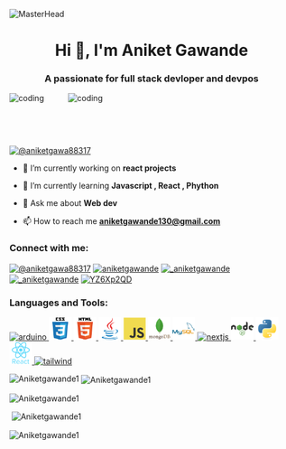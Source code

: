 



![MasterHead](https://webcoder.co.in/wp-content/uploads/2021/04/website.gif)
<h1 align="center">Hi 👋, I'm Aniket Gawande</h1>
<h3 align="center">A passionate  for full stack devloper and devpos</h3>
<img align="right" alt="coding" width="400" src="https://i.pinimg.com/originals/ec/c3/88/ecc3882e29654a291f8824494979145b.gif">
<img align="" alt="coding" width="400" src="https://cdn.dribbble.com/users/730703/screenshots/6581243/avento.gif">

<p align="left"> <img src="https://komarev.com/ghpvc/?username=&label=Profile%20views&color=0e75b6&style=flat" alt="" /> </p>

<p align="left"> <a href="https://github.com/ryo-ma/github-profile-trophy"><img src="https://github-profile-trophy.vercel.app/?username=" alt="" /></a> </p>

<p align="left"> <a href="https://twitter.com/@aniketgawa88317" target="blank"><img src="https://img.shields.io/twitter/follow/@aniketgawa88317?logo=twitter&style=for-the-badge" alt="@aniketgawa88317" /></a> </p>

- 🔭 I’m currently working on **react projects**

- 🌱 I’m currently learning **Javascript , React , Phython**

- 💬 Ask me about **Web dev**

- 📫 How to reach me **aniketgawande130@gmail.com**

<h3 align="left">Connect with me:</h3>
<p align="left">
<a href="https://twitter.com/@aniketgawa88317" target="blank"><img align="center" src="https://raw.githubusercontent.com/rahuldkjain/github-profile-readme-generator/master/src/images/icons/Social/twitter.svg" alt="@aniketgawa88317" height="30" width="40" /></a>
<a href="https://www.linkedin.com/in/aniket-gawande-33807b290" target="blank"><img align="center" src="https://raw.githubusercontent.com/rahuldkjain/github-profile-readme-generator/master/src/images/icons/Social/linked-in-alt.svg" alt="aniketgawande" height="30" width="40" /></a>
<a href="https://fb.com/_aniketgawande" target="blank"><img align="center" src="https://raw.githubusercontent.com/rahuldkjain/github-profile-readme-generator/master/src/images/icons/Social/facebook.svg" alt="_aniketgawande" height="30" width="40" /></a>
<a href="https://instagram.com/_aniketgawande" target="blank"><img align="center" src="https://raw.githubusercontent.com/rahuldkjain/github-profile-readme-generator/master/src/images/icons/Social/instagram.svg" alt="_aniketgawande" height="30" width="40" /></a>
<a href="https://discord.gg/YZ6Xp2QD" target="blank"><img align="center" src="https://raw.githubusercontent.com/rahuldkjain/github-profile-readme-generator/master/src/images/icons/Social/discord.svg" alt="YZ6Xp2QD" height="30" width="40" /></a>
</p>

<h3 align="left">Languages and Tools:</h3>
<p align="left"> <a href="https://www.arduino.cc/" target="_blank" rel="noreferrer"> <img src="https://cdn.worldvectorlogo.com/logos/arduino-1.svg" alt="arduino" width="40" height="40"/> </a> <a href="https://www.w3schools.com/css/" target="_blank" rel="noreferrer"> <img src="https://raw.githubusercontent.com/devicons/devicon/master/icons/css3/css3-original-wordmark.svg" alt="css3" width="40" height="40"/> </a> <a href="https://www.w3.org/html/" target="_blank" rel="noreferrer"> <img src="https://raw.githubusercontent.com/devicons/devicon/master/icons/html5/html5-original-wordmark.svg" alt="html5" width="40" height="40"/> </a> <a href="https://www.java.com" target="_blank" rel="noreferrer"> <img src="https://raw.githubusercontent.com/devicons/devicon/master/icons/java/java-original.svg" alt="java" width="40" height="40"/> </a> <a href="https://developer.mozilla.org/en-US/docs/Web/JavaScript" target="_blank" rel="noreferrer"> <img src="https://raw.githubusercontent.com/devicons/devicon/master/icons/javascript/javascript-original.svg" alt="javascript" width="40" height="40"/> </a> <a href="https://www.mongodb.com/" target="_blank" rel="noreferrer"> <img src="https://raw.githubusercontent.com/devicons/devicon/master/icons/mongodb/mongodb-original-wordmark.svg" alt="mongodb" width="40" height="40"/> </a> <a href="https://www.mysql.com/" target="_blank" rel="noreferrer"> <img src="https://raw.githubusercontent.com/devicons/devicon/master/icons/mysql/mysql-original-wordmark.svg" alt="mysql" width="40" height="40"/> </a> <a href="https://nextjs.org/" target="_blank" rel="noreferrer"> <img src="https://cdn.worldvectorlogo.com/logos/nextjs-2.svg" alt="nextjs" width="40" height="40"/> </a> <a href="https://nodejs.org" target="_blank" rel="noreferrer"> <img src="https://raw.githubusercontent.com/devicons/devicon/master/icons/nodejs/nodejs-original-wordmark.svg" alt="nodejs" width="40" height="40"/> </a> <a href="https://www.python.org" target="_blank" rel="noreferrer"> <img src="https://raw.githubusercontent.com/devicons/devicon/master/icons/python/python-original.svg" alt="python" width="40" height="40"/> </a> <a href="https://reactjs.org/" target="_blank" rel="noreferrer"> <img src="https://raw.githubusercontent.com/devicons/devicon/master/icons/react/react-original-wordmark.svg" alt="react" width="40" height="40"/> </a> <a href="https://tailwindcss.com/" target="_blank" rel="noreferrer"> <img src="https://www.vectorlogo.zone/logos/tailwindcss/tailwindcss-icon.svg" alt="tailwind" width="40" height="40"/> </a> </p>

<p><img align="left" src="https://github-readme-stats.vercel.app/api/top-langs?username=Aniketgawande1&show_icons=true&locale=en&layout=compact" alt="Aniketgawande1" /></p>

<p>&nbsp;<img align="center" src="https://github-readme-stats.vercel.app/api?username=Aniketgawande1&show_icons=true&locale=en" alt="Aniketgawande1" /></p>

<p><img align="center" src="https://github-readme-streak-stats.herokuapp.com/?user=Aniketgawande1&" alt="Aniketgawande1" /></p>


<p>&nbsp;<img align="center" src="https://github-readme-stats.vercel.app/api?username=Aniketgawande1&show_icons=true&locale=en" alt="Aniketgawande1" /></p>

<p><img align="center" src="https://github-readme-streak-stats.herokuapp.com/?user=Aniketgawande1&" alt="Aniketgawande1" /></p>




